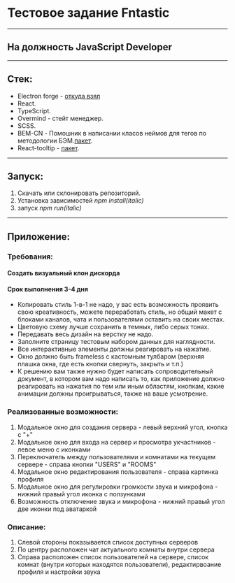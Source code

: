 # Тестовое задание Fntastic

---

## На должность JavaScript Developer

---

## Стек:

- Electron forge - [откуда взял](https://www.electronforge.io/guides/framework-integration/react-with-typescript)
- React.
- TypeScript.
- Overmind - стейт менеджер.
- SCSS.
- BEM-CN - Помошник в написании класов неймов для тегов по методологии БЭМ.[пакет](https://www.npmjs.com/package/bem-cn).
- React-tooltip - [пакет](https://www.npmjs.com/package/react-tooltip).

---

## Запуск:

1. Скачать или склонировать репозиторий.
2. Установка зависимостей _npm install(italic)_
3. запуск _npm run(italic)_

---

## Приложение:

### Требования:

#### Создать визуальный клон дискорда

#### Срок выполнения 3-4 дня

- Копировать стиль 1-в-1 не надо, у вас есть возможность проявить свою креативность, можете переработать стиль, но общий макет с блоками каналов, чата и пользователями оставить на своих местах.
- Цветовую схему лучше сохранить в темных, либо серых тонах.
- Передавать весь дизайн на верстку не надо.
- Заполните страницу тестовым набором данных для наглядности.
- Все интерактивные элементы должны реагировать на нажатие.
- Окно должно быть frameless с кастомным тулбаром (верхняя плашка окна, где есть кнопки свернуть, закрыть и т.п.)
- К решению вам также нужно будет написать сопроводительный документ, в котором вам надо написать то, как приложение должно реагировать на нажатия по тем или иным областям, кнопкам, какие анимации должны проигрываться, также на ваше усмотрение.

### Реализованные возможности:

1. Модальное окно для создания сервера - левый верхний угол, кнопка с "+"
2. Модальное окно для входа на сервер и просмотра укчастников - левое меню с иконками
3. Переключатель между пользователями и комнатами на текущем сервере - справа кнопки "USERS" и "ROOMS"
4. Модальное окно редактирования пользователя - справа картинка профиля
5. Модальное окно для регулировки громкости звука и микрофона - нижний правый угол иконка с ползунками
6. Возможность отключение звука и микрофона - нижний правый угол две иконки под аватаркой

### Описание:

1. Слевой стороны показывается список доступных серверов
2. По центру расположен чат актуального комнаты внутри сервера
3. Справа расположен список пользователей на сервере, список комнат (внутри которых находятся пользователи), редактирвоание профиля и настройки звука
